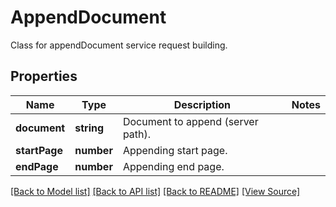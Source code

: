 ﻿# AppendDocument
Class for appendDocument service request building.

## Properties
Name | Type | Description | Notes
------------ | ------------- | ------------- | -------------
**document** | **string** | Document to append (server path). | 
**startPage** | **number** | Appending start page. | 
**endPage** | **number** | Appending end page. | 

[[Back to Model list]](../README.md#documentation-for-models) [[Back to API list]](../README.md#documentation-for-api-endpoints) [[Back to README]](../README.md) [[View Source]](../src/models/appendDocument.ts)

